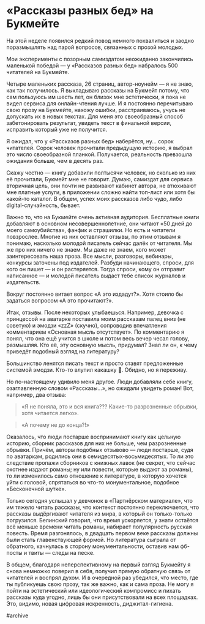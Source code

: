 
# «Рассказы разных бед» на Букмейте

На этой неделе появился редкий повод немного похвалиться и заодно поразмышлять над парой вопросов, связанных с прозой молодых.

Мои эксперименты с позорным самиздатом неожиданно закончились маленькой победой — у «Рассказов разных бед» набралось 500 читателей на Букмейте.

Четыре маленьких рассказа, 26 страниц, автор-ноунейм — я не знаю, как так получилось. Я выкладываю рассказы на Букмейт потому, что сам пользуюсь им шесть лет, он близок мне эстетически, я пока не видел сервиса для онлайн-чтения лучше. И я постоянно перечитываю свою прозу на Букмейте, нахожу ошибки, расстраиваюсь, учусь не допускать их в новых текстах. Для меня это своеобразный способ забетонировать результат, увидеть текст в финальной версии, исправить который уже не получится.

Я ожидал, что у «Рассказов разных бед» наберётся, ну… сорок читателей. Сорок человек прочитали предыдущую историю, я выбрал это число своеобразной планкой. Получается, реальность превзошла ожидания больше, чем в десять раз.

Скажу честно — книгу добавили полтысячи человек, но сколько из них её прочитали, Букмейт мне не говорит. Думаю, самиздат для сервиса вторичная цель, они почти не развивают кабинет автора, не втюхивают мне платные услуги, в приложении сложно найти топ-лист или хотя бы какой-то каталог. В общем, успех моих рассказов либо чудо, либо digital-случайность, бывает.

Важно то, что на Букмейте очень активная аудитория. Бесплатные книги добавляют в основном несовершеннолетние, они читают «50 дней до моего самоубийства», фанфик и страшилки. Но есть и читатели повзрослее. Многие из них оставляют отзывы, по этим отзывам я понимаю, насколько молодой писатель сейчас далёк от читателя. Мы же про них ничего не знаем. Мы даже не знаем, кого может заинтересовать наша проза. Все мысли, разговоры, вебинары, конкурсы заточены под издателей. Разбуди начинающего, спроси, для кого он пишет — и он растеряется. Тогда спроси, кому он отправит написанное — и молодой писатель выдаст тебе список журналов и издательств.

Вокруг постоянно витает вопрос «А это издадут?». Хотя стоило бы задаться вопросом «А это прочитают?».

Итак, отзывы. После некоторых улыбаешься. Например, девочка с принцессой на аватарке поставила моим рассказам палец вниз (не советую) и эмодзи «zzZ» (скучно), сопроводив впечатления комментарием «Основная мысль отсутствует». По комментарию я понял, что она ещё учится в школе и потом весь вечер чесал голову, размышляя. Кто её, эту основную мысль, придумал? Знал ли он, к чему приведёт подобный взгляд на литературу?

Большинство ленятся писать текст и просто ставят предложенные системой эмодзи. Кто-то влупил какашку 💩. Обидно, но я переживу. 

Но по-настоящему удивило меня другое. Люди добавляли себе книгу, озаглавленную словом «Рассказы…», но ожидали увидеть роман!  Вот, например, два отзыва:

> «Я не поняла, это и вся книга??? Какие-то разрозненные обрывки, хотя читается легко».

> «А почему не до конца?!»

Оказалось, что люди постарше воспринимают книгу как цельную историю, сборник рассказов для них не больше, чем разрозненные обрывки. Причём, авторы подобных отзывово — люди постарше, судя по аватаркам, родились они в семидесятых-восьмидесятых. То ли это следствие пропажи сборников с книжных лавок (не секрет, что сейчас охотнее издают романы; ну или повести, которые выдают за романы), то ли изменилось само отношение к литературе, в которую хочется уйти с головой, спрятаться во что-то монументальное, подобное «Бесконечной шутке».

Только сегодня услышал у девчонок в «Партнёрском материале», что им тяжело читать рассказы, что контекст постоянно переключается, что рассказы выдёргивают читателя из мира, в который он только-только погрузился. Белинский говорил, что время ускоряется, у знати остаётся всё меньше времени читать романы, набирает популярность русская повесть. Время разгонялось, в двадцать первом веке рассказы должны были стать главенствующей формой. Но литература сыграла от обратного, качнулась в сторону монументальности, оставив нам фб-посты и твиты — следы на песке. 

В общем, благодаря неперспективному на первый взгляд Букмейту я снова немножко поверил в себя, получил прямую обратную связь от читателей и воспрял духом. И в очередной раз убедился, что место, где ты публикуешь свою прозу, так же важно, как и сама проза. Не могу я пойти на эстетический или идеологический компромисс и пихать рассказы куда угодно, лишь бы они присутствовали на всех площадках. Это, видимо, новая цифровая искренность, диджитал-гигиена.

#archive
